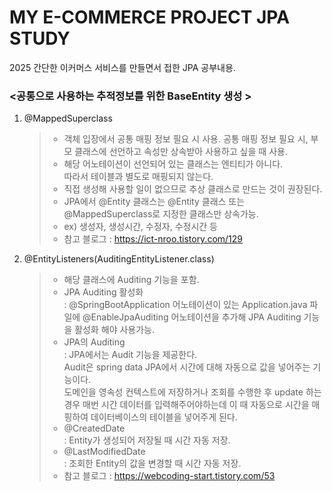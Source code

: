 # MY E-COMMERCE PROJECT JPA STUDY
2025 간단한 이커머스 서비스를 만들면서 접한 JPA 공부내용.


###  <공통으로 사용하는 추적정보를 위한 BaseEntity 생성 >   

1. @MappedSuperclass
    > - 객체 입장에서 공통 매핑 정보 필요 시 사용.
    공통 매핑 정보 필요 시, 부모 클래스에 선언하고 속성만 상속받아 사용하고 싶을 때 사용.
    > - 해당 어노테이션이 선언되어 있는 클래스는 엔티티가 아니다.   
    따라서 테이블과 별도로 매핑되지 않는다.
    > - 직접 생성해 사용할 일이 없으므로 추상 클래스로 만드는 것이 권장된다.
    > - JPA에서 @Entity 클래스는 @Entity 클래스 또는 @MappedSuperclass로 지정한 클래스만 상속가능.   
    > - ex) 생성자, 생성시간, 수정자, 수정시간 등
    > - 참고 블로그 : https://ict-nroo.tistory.com/129

2. @EntityListeners(AuditingEntityListener.class)   
   > - 해당 클래스에 Auditing 기능을 포함.
   > - JPA Auditing 활성화   
   >   : @SpringBootApplication 어노테이션이 있는 Application.java 파일에 @EnableJpaAuditing 어노테이션을 추가해
      JPA Auditing 기능을 활성화 해야 사용가능.
   > - JPA의 Auditing       
   >   : JPA에서는 Audit 기능을 제공한다.   
      Audit은 spring data JPA에서 시간에 대해 자동으로 값을 넣어주는 기능이다.   
      도메인을 영속성 컨텍스트에 저장하거나 조회를 수행한 후 update 하는 경우 매번 시간 데이터를 입력해주어야하는데
      이 때 자동으로 시간을 매핑하여 데이터베이스의 테이블을 넣어주게 된다.
   > - @CreatedDate    
   >   : Entity가 생성되어 저장될 때 시간 자동 저장.   
   > - @LastModifiedDate   
   >   : 조회한 Entity의 값을 변경할 때 시간 자동 저장.
   > - 참고 블로그 : https://webcoding-start.tistory.com/53

